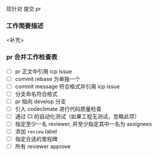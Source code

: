 现针对 <issue> 提交 pr

### 工作简要描述

<补充>

### pr 合并工作检查表

- [ ] pr 正文中引用 icp issue
- [ ] commit rebase 为单独一个
- [ ] commit message 符合格式并引用 icp issue
- [ ] 分支命名符合格式
- [ ] pr 指向 develop 分支
- [ ] 引入 codeclimate 进行代码质量检查
- [ ] 通过 CI 的自动化测试（如果工程无测试，忽略此项）
- [ ] 指定至少一名 reviewer, 并至少指定其中一名为 assignees
- [ ] 添加 `review` label
- [ ] 指定合适的里程碑
- [ ] 所有 reviewer approve
